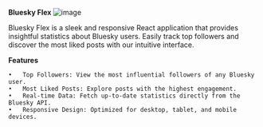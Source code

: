 **Bluesky Flex**
![image](https://github.com/user-attachments/assets/dbc45959-053f-4484-838e-2efbc3f2f396)


Bluesky Flex is a sleek and responsive React application that provides insightful statistics about Bluesky users. Easily track top followers and discover the most liked posts with our intuitive interface.

**Features**

	•	Top Followers: View the most influential followers of any Bluesky user.
	•	Most Liked Posts: Explore posts with the highest engagement.
	•	Real-time Data: Fetch up-to-date statistics directly from the Bluesky API.
	•	Responsive Design: Optimized for desktop, tablet, and mobile devices.
